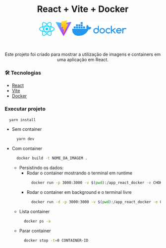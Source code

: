 <h1 align="center">React + Vite + Docker</h1>
<div align="center" justify-contente="space-around">
  <img width="50" alt="react" src="/src/assets/react.svg" />
  <img width="50" alt="vite" src="/public/vite.svg" />
  <img width="175" alt="docker" src="/public/docker.svg" />

  <br/>
  <br/>
  <br/>

  <span align="center">Este projeto foi criado para mostrar a utilização de imagens e containers em uma aplicação em React.</span>
</div>


### 🛠 Tecnologias

- [React](https://pt-br.reactjs.org/)
- [Vite](https://vitejs.dev/)
- [Docker](https://www.docker.com/)

### Executar projeto

```bash
  yarn install  
```

- Sem container
  ```bash
    yarn dev
  ```
- Com container
  ```bash
    docker build -t NOME_DA_IMAGEM .
  ```
  - Persistindo os dados:
    - Rodar o container mostrando o terminal em runtime
      ```bash
        docker run -p 3000:3000 -v $(pwd):/app_react_docker -e CHOKIDAR_USEPOLLING=true NOME_DA_IMAGEM
      ```
    - Rodar o container em background e o terminal livre
      ```bash
        docker run -d -p 3000:3000 -v $(pwd):/app_react_docker -e CHOKIDAR_USEPOLLING=true NOME_DA_IMAGEM
      ```
  - Lista container
    ```bash
      docker ps -a
    ```
  - Parar container
    ```bash
      docker stop -t=0 CONTAINER-ID
    ```

